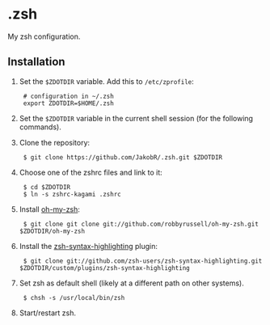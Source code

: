 .zsh
====

My zsh configuration.


Installation
------------

1. Set the `$ZDOTDIR` variable. Add this to `/etc/zprofile`:

        # configuration in ~/.zsh
        export ZDOTDIR=$HOME/.zsh

2. Set the `$ZDOTDIR` variable in the current shell session (for the following commands).

3. Clone the repository:

        $ git clone https://github.com/JakobR/.zsh.git $ZDOTDIR

4. Choose one of the zshrc files and link to it:

        $ cd $ZDOTDIR
        $ ln -s zshrc-kagami .zshrc

5. Install [oh-my-zsh](https://github.com/robbyrussell/oh-my-zsh):

        $ git clone git clone git://github.com/robbyrussell/oh-my-zsh.git $ZDOTDIR/oh-my-zsh

6. Install the [zsh-syntax-highlighting](https://github.com/zsh-users/zsh-syntax-highlighting) plugin:

        $ git clone git://github.com/zsh-users/zsh-syntax-highlighting.git $ZDOTDIR/custom/plugins/zsh-syntax-highlighting

7. Set zsh as default shell (likely at a different path on other systems).

        $ chsh -s /usr/local/bin/zsh

8. Start/restart zsh.
